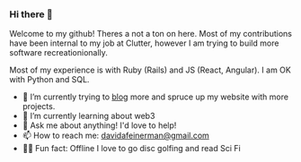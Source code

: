 ### Hi there 👋

Welcome to my github! Theres a not a ton on here. Most of my contributions have been internal to my job at Clutter, however I am trying to build more software recreationionally.

Most of my experience is with Ruby (Rails) and JS (React, Angular). I am OK with Python and SQL.

- 🔭 I’m currently trying to [blog](https://df.dev/blog) more and spruce up my website with more projects. 
- 🌱 I’m currently learning about web3
- 💬 Ask me about anything! I'd love to help!
- 📫 How to reach me: davidafeinerman@gmail.com
- 🕺🏻 Fun fact: Offline I love to go disc golfing and read Sci Fi
